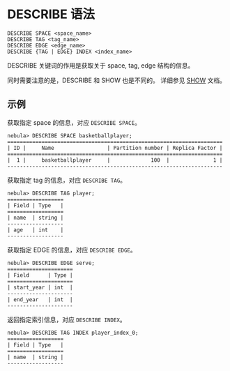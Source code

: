 # DESCRIBE 语法

```ngql
DESCRIBE SPACE <space_name>
DESCRIBE TAG <tag_name>
DESCRIBE EDGE <edge_name>
DESCRIBE {TAG | EDGE} INDEX <index_name>
```

DESCRIBE 关键词的作用是获取关于 space, tag, edge 结构的信息。

同时需要注意的是，DESCRIBE 和 SHOW 也是不同的。 详细参见 [SHOW](show-statements/show-charset-syntax.md) 文档。

## 示例

获取指定 space 的信息，对应 `DESCRIBE SPACE`。

```ngql
nebula> DESCRIBE SPACE basketballplayer;
=====================================================================
| ID |     Name                 | Partition number | Replica Factor |
=====================================================================
|  1 |     basketballplayer     |             100  |              1 |
---------------------------------------------------------------------
```

获取指定 tag 的信息，对应 `DESCRIBE TAG`。

```ngql
nebula> DESCRIBE TAG player;
==================
| Field | Type   |
==================
| name  | string |
------------------
| age   | int    |
------------------
```

获取指定 EDGE 的信息，对应 `DESCRIBE EDGE`。

```ngql
nebula> DESCRIBE EDGE serve;
=====================
| Field      | Type |
=====================
| start_year | int  |
---------------------
| end_year   | int  |
---------------------
```

返回指定索引信息，对应 `DESCRIBE INDEX`。

```ngql
nebula> DESCRIBE TAG INDEX player_index_0;
==================
| Field | Type   |
==================
| name  | string |
------------------
```
